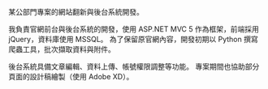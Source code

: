某公部門專案的網站翻新與後台系統開發。

我負責官網前台與後台系統的開發，使用 ASP.NET MVC 5 作為框架，前端採用 jQuery，資料庫使用 MSSQL。
為了保留原官網內容，開發初期以 Python 撰寫爬蟲工具，批次擷取資料與附件。

後台系統具備文章編輯、資料上傳、帳號權限調整等功能。
專案期間也協助部分頁面的設計稿繪製（使用 Adobe XD）。
